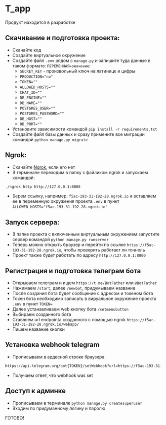 #  T_app

Продукт находится в разработке

## Скачивание и подготовка проекта:

- Скачайте код
- Создайте виртуальное окружение
- Cоздайте файл `.env` рядом с `manage.py` и запишите туда данные в таком формате: `ПЕРЕМЕННАЯ=значение`:
    - `SECRET_KEY` - произвольный ключ на латинице и цифры
    - `PRODUCTION="no"`
    - `TOKEN=""`
    - `ALLOWED_HOSTS=""`
    - `CHAT_ID=""`
    - `DB_ENGINE=""`
    - `DB_NAME=""`
    - `POSTGRES_USER=""`
    - `POSTGRES_PASSWORD=""`
    - `DB_HOST=""`
    - `DB_PORT=""`
- Установите зависимости командой `pip install -r requirements.txt`
- Создайте файл базы данных и сразу примените все миграции командой `python manage.py migrate`


## Ngrok:
- Скачайте [Ngrok](https://ngrok.com/download), если его нет
- В терминале переходим в папку с файликом ngrok и запускаем командой: 
```sh
./ngrok http http://127.0.0.1:8000
```
- Берем ссылку, например: `f5ac-193-31-192-28.ngrok.io` и вставляем ее в переменную окружения проекта `.env` в пункт `ALLOWED_HOSTS="f5ac-193-31-192-28.ngrok.io"`

## Запуск сервера:

- В папке проекта с включенным виртуальным окружением запустите сервер командой `python manage.py runserver`
- Теперь можно открыть браузер и перейти по ссылке `https://f5ac-193-31-192-28.ngrok.io`, чтобы проверить работает ли тоннель
- Проект также будет работать по адресу `http://127.0.0.1:8000`

## Регистрация и подготовка телеграм бота

- Открываем телеграм и ищем `https://t.me/BotFather` или `@BotFather`
- Нажимаем `/start`, далее `/newbot`, придумываем название
- После создания бота будет сообщение с адресом и токеном бота
- Токен бота необходимо записать в вируальное окружение проекта `.env` в пункт `TOKEN=`
- Далее устанавливаем web кнопку бота `/setmenubutton`
- Выбираем созданного бота
- Ставляем url endpointa созданного с помощью ngrok `https://f5ac-193-31-192-28.ngrok.io/webapp/`
- Пишем название кнопки

## Установка webhook telegram
- Прописываем в ардесной строке браузера: 
```sh
https://api.telegram.org/bot{TOKEN}/setWebhook?url=https://f5ac-193-31-192-28.ngrok.io/webhook/telegram/bot/
```
- Получаем ответ, что webhook was set

## Доступ к админке
- Прописываем в терминале `python manage.py createsuperuser`
- Входим по придуманному логину и паролю

ГОТОВО!



